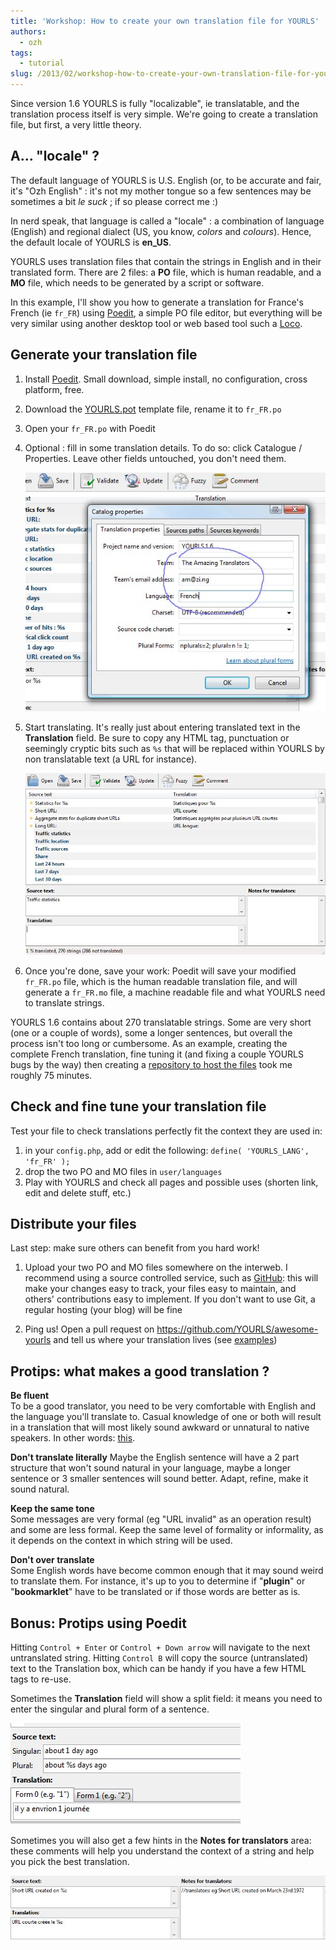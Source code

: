 ```yaml
---
title: 'Workshop: How to create your own translation file for YOURLS'
authors:
  - ozh
tags:
  - tutorial
slug: /2013/02/workshop-how-to-create-your-own-translation-file-for-yourls
---
```


Since version 1.6 YOURLS is fully "localizable", ie translatable, and the translation process itself is very simple. We're going to create a translation file, but first, a very little theory.

<!--truncate-->

## A… "locale" ?

The default language of YOURLS is U.S. English (or, to be accurate and fair, it's "Ozh English" : it's not my mother tongue so a few sentences may be sometimes a bit _le suck_ ; if so please correct me :)

In nerd speak, that language is called a "locale" : a combination of language (English) and regional dialect (US, you know, _colors_ and _colours_). Hence, the default locale of YOURLS is **en_US**.

YOURLS uses translation files that contain the strings in English and in their translated form. There are 2 files: a **PO** file, which is human readable, and a **MO** file, which needs to be generated by a script or software.

In this example, I'll show you how to generate a translation for France's French (ie `fr_FR`) using [Poedit](https://poedit.net/), a simple PO file editor, but everything will be very similar using another desktop tool or web based tool such a [Loco](https://localise.biz/free/poeditor).

## Generate your translation file

1. Install [Poedit](https://poedit.net/). Small download, simple install, no configuration, cross platform, free.
2. Download the [YOURLS.pot](https://github.com/YOURLS/YOURLS.pot) template file, rename it to `fr_FR.po`
3. Open your `fr_FR.po` with Poedit
4. Optional : fill in some translation details. To do so: click Catalogue / Properties. Leave other fields untouched, you don't need them.

   ![](./1.jpg)

5. Start translating. It's really just about entering translated text in the **Translation** field. Be sure to copy any HTML tag, punctuation or seemingly cryptic bits such as `%s` that will be replaced within YOURLS by non translatable text (a URL for instance).

   ![](./2.jpg)

6. Once you're done, save your work: Poedit will save your modified` fr_FR.po` file, which is the human readable translation file, and will generate a `fr_FR.mo` file, a machine readable file and what YOURLS need to translate strings.

YOURLS 1.6 contains about 270 translatable strings. Some are very short (one or a couple of words), some a longer sentences, but overall the process isn't too long or cumbersome. As an example, creating the complete French translation, fine tuning it (and fixing a couple YOURLS bugs by the way) then creating a [repository to host the files](https://github.com/ozh/YOURLS-fr_FR) took me roughly 75 minutes.

## Check and fine tune your translation file

Test your file to check translations perfectly fit the context they are used in:

1. in your `config.php`, add or edit the following:
   `define( 'YOURLS_LANG', 'fr_FR' );`
2. drop the two PO and MO files in `user/languages`
3. Play with YOURLS and check all pages and possible uses (shorten link, edit and delete stuff, etc.)

## Distribute your files

Last step: make sure others can benefit from you hard work!

1. Upload your two PO and MO files somewhere on the interweb. I recommend using a source controlled service, such as [GitHub](https://github.com/): this will make your changes easy to track, your files easy to maintain, and others' contributions easy to implement. If you don't want to use Git, a regular hosting (your blog) will be fine

2. Ping us! Open a pull request on https://github.com/YOURLS/awesome-yourls and tell us where your translation lives (see [examples](https://github.com/YOURLS/awesome/pulls?q=is%3Apr+translation+))

## Protips: what makes a good translation ?

**Be fluent**<br/>
To be a good translator, you need to be very comfortable with English and the language you'll translate to. Casual knowledge of one or both will result in a translation that will most likely sound awkward or unnatural to native speakers. In other words: [this](https://www.youtube.com/watch?v=HbvYeLxMKN8).

**Don't translate literally**
Maybe the English sentence will have a 2 part structure that won't sound natural in your language, maybe a longer sentence or 3 smaller sentences will sound better. Adapt, refine, make it sound natural.

**Keep the same tone**<br/>
Some messages are very formal (eg "URL invalid" as an operation result) and some are less formal. Keep the same level of formality or informality, as it depends on the context in which string will be used.

**Don't over translate**<br/>
Some English words have become common enough that it may sound weird to translate them. For instance, it's up to you to determine if "**plugin**" or "**bookmarklet**" have to be translated or if those words are better as is.

## Bonus: Protips using Poedit

Hitting `Control + Enter` or `Control + Down arrow` will navigate to the next untranslated string. Hitting `Control B` will copy the source (untranslated) text to the Translation box, which can be handy if you have a few HTML tags to re-use.

Sometimes the **Translation** field will show a split field: it means you need to enter the singular and plural form of a sentence.

![](./3.jpg)

Sometimes you will also get a few hints in the **Notes for translators** area: these comments will help you understand the context of a string and help you pick the best translation.

![](./4.jpg)
